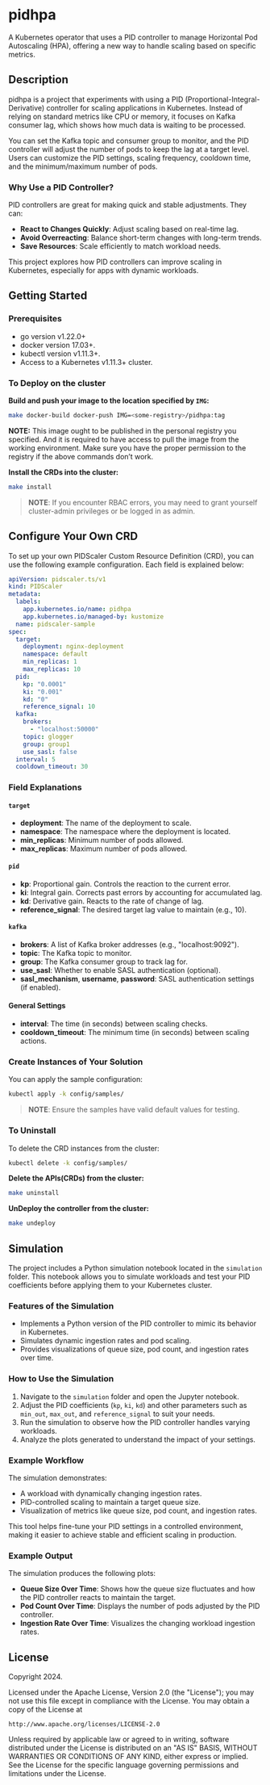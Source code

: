 # pidhpa
A Kubernetes operator that uses a PID controller to manage Horizontal Pod Autoscaling (HPA), offering a new way to handle scaling based on specific metrics.

## Description
pidhpa is a project that experiments with using a PID (Proportional-Integral-Derivative) controller for scaling applications in Kubernetes.
Instead of relying on standard metrics like CPU or memory, it focuses on Kafka consumer lag, which shows how much data is waiting to be processed.

You can set the Kafka topic and consumer group to monitor, and the PID controller will adjust the number of pods to keep the lag at a target level.
Users can customize the PID settings, scaling frequency, cooldown time, and the minimum/maximum number of pods.

### Why Use a PID Controller?
PID controllers are great for making quick and stable adjustments. They can:

- **React to Changes Quickly**: Adjust scaling based on real-time lag.
- **Avoid Overreacting**: Balance short-term changes with long-term trends.
- **Save Resources**: Scale efficiently to match workload needs.

This project explores how PID controllers can improve scaling in Kubernetes, especially for apps with dynamic workloads.

## Getting Started

### Prerequisites
- go version v1.22.0+
- docker version 17.03+.
- kubectl version v1.11.3+.
- Access to a Kubernetes v1.11.3+ cluster.

### To Deploy on the cluster
**Build and push your image to the location specified by `IMG`:**

```sh
make docker-build docker-push IMG=<some-registry>/pidhpa:tag
```

**NOTE:** This image ought to be published in the personal registry you specified.
And it is required to have access to pull the image from the working environment.
Make sure you have the proper permission to the registry if the above commands don’t work.

**Install the CRDs into the cluster:**

```sh
make install
```


> **NOTE**: If you encounter RBAC errors, you may need to grant yourself cluster-admin
privileges or be logged in as admin.

## Configure Your Own CRD
To set up your own PIDScaler Custom Resource Definition (CRD), you can use the following example configuration. Each field is explained below:

```yaml
apiVersion: pidscaler.ts/v1
kind: PIDScaler
metadata:
  labels:
    app.kubernetes.io/name: pidhpa
    app.kubernetes.io/managed-by: kustomize
  name: pidscaler-sample
spec:
  target:
    deployment: nginx-deployment
    namespace: default
    min_replicas: 1
    max_replicas: 10
  pid:
    kp: "0.0001"
    ki: "0.001"
    kd: "0"
    reference_signal: 10
  kafka:
    brokers:
      - "localhost:50000"
    topic: glogger
    group: group1
    use_sasl: false
  interval: 5
  cooldown_timeout: 30
```

### Field Explanations
#### `target`
- **deployment**: The name of the deployment to scale.
- **namespace**: The namespace where the deployment is located.
- **min_replicas**: Minimum number of pods allowed.
- **max_replicas**: Maximum number of pods allowed.

#### `pid`
- **kp**: Proportional gain. Controls the reaction to the current error.
- **ki**: Integral gain. Corrects past errors by accounting for accumulated lag.
- **kd**: Derivative gain. Reacts to the rate of change of lag.
- **reference_signal**: The desired target lag value to maintain (e.g., 10).

#### `kafka`
- **brokers**: A list of Kafka broker addresses (e.g., "localhost:9092").
- **topic**: The Kafka topic to monitor.
- **group**: The Kafka consumer group to track lag for.
- **use_sasl**: Whether to enable SASL authentication (optional).
- **sasl_mechanism**, **username**, **password**: SASL authentication settings (if enabled).

#### General Settings
- **interval**: The time (in seconds) between scaling checks.
- **cooldown_timeout**: The minimum time (in seconds) between scaling actions.

### Create Instances of Your Solution
You can apply the sample configuration:

```sh
kubectl apply -k config/samples/
```

> **NOTE**: Ensure the samples have valid default values for testing.

### To Uninstall
To delete the CRD instances from the cluster:

```sh
kubectl delete -k config/samples/
```



**Delete the APIs(CRDs) from the cluster:**

```sh
make uninstall
```

**UnDeploy the controller from the cluster:**

```sh
make undeploy
```

## Simulation
The project includes a Python simulation notebook located in the `simulation` folder. This notebook allows you to simulate workloads and test your PID coefficients before applying them to your Kubernetes cluster.

### Features of the Simulation
- Implements a Python version of the PID controller to mimic its behavior in Kubernetes.
- Simulates dynamic ingestion rates and pod scaling.
- Provides visualizations of queue size, pod count, and ingestion rates over time.

### How to Use the Simulation
1. Navigate to the `simulation` folder and open the Jupyter notebook.
2. Adjust the PID coefficients (`kp`, `ki`, `kd`) and other parameters such as `min_out`, `max_out`, and `reference_signal` to suit your needs.
3. Run the simulation to observe how the PID controller handles varying workloads.
4. Analyze the plots generated to understand the impact of your settings.

### Example Workflow
The simulation demonstrates:
- A workload with dynamically changing ingestion rates.
- PID-controlled scaling to maintain a target queue size.
- Visualization of metrics like queue size, pod count, and ingestion rates.

This tool helps fine-tune your PID settings in a controlled environment, making it easier to achieve stable and efficient scaling in production.

### Example Output
The simulation produces the following plots:
- **Queue Size Over Time**: Shows how the queue size fluctuates and how the PID controller reacts to maintain the target.
- **Pod Count Over Time**: Displays the number of pods adjusted by the PID controller.
- **Ingestion Rate Over Time**: Visualizes the changing workload ingestion rates.


## License

Copyright 2024.

Licensed under the Apache License, Version 2.0 (the "License");
you may not use this file except in compliance with the License.
You may obtain a copy of the License at

    http://www.apache.org/licenses/LICENSE-2.0

Unless required by applicable law or agreed to in writing, software
distributed under the License is distributed on an "AS IS" BASIS,
WITHOUT WARRANTIES OR CONDITIONS OF ANY KIND, either express or implied.
See the License for the specific language governing permissions and
limitations under the License.
